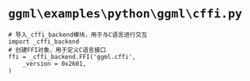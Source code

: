 # `ggml\examples\python\ggml\cffi.py`

```
# 导入_cffi_backend模块，用于与C语言进行交互
import _cffi_backend
# 创建FFI对象，用于定义C语言接口
ffi = _cffi_backend.FFI('ggml.cffi',
    _version = 0x2601,
)
```